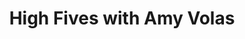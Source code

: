 ﻿---
title: High Fives with Amy Volas
description: Ryan O'Hara and Amy Volas dive into prospecting in the recruiting world, and how to practice good form to book more connections.
coverImage: ./img/podcast/podcast-image-4.jpg
refLink: ter.li/8qkeqy

audioLinks: https://w.soundcloud.com/player/?url=https%3A%2F%2Fapi.soundcloud.com%2Ftracks%2F472885674&amp;auto_play=false&amp;show_artwork=true&amp;visual=true&amp;origin=twitter
webImage: ./img/podcast/video-img/image-1.png
---